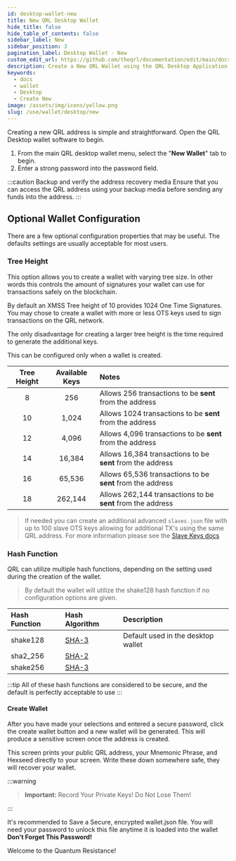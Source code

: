 ```yaml
---
id: desktop-wallet-new
title: New QRL Desktop Wallet
hide_title: false
hide_table_of_contents: false
sidebar_label: New
sidebar_position: 3
pagination_label: Desktop Wallet - New
custom_edit_url: https://github.com/theqrl/documentation/edit/main/docs/Use/Wallet/Desktop/create-a-new-wallet.md
description: Create a New QRL Wallet using the QRL Desktop Application
keywords:
  - docs
  - wallet
  - Desktop
  - Create New
image: /assets/img/icons/yellow.png
slug: /use/wallet/desktop/new
---
```


Creating a new QRL address is simple and straightforward. Open the QRL Desktop wallet software to begin.


1. From the main QRL desktop wallet menu, select the "**New Wallet**" tab to begin. 
2. Enter a strong password into the password field.

:::caution Backup and verify the address recovery media
Ensure that you can access the QRL address using your backup media before sending any funds into the address.
:::

## Optional Wallet Configuration

There are a few optional configuration properties that may be useful. The defaults settings are usually acceptable for most users.

### Tree Height

This option allows you to create a wallet with varying tree size. In other words this controls the amount of signatures your wallet can use for transactions safely on the blockchain. 

By default an XMSS Tree height of 10 provides 1024 One Time Signatures. You may chose to create a wallet with more or less OTS keys used to sign transactions on the QRL network. 

The only disadvantage for creating a larger tree height is the time required to generate the additional keys. 

This can be configured only when a wallet is created.


|  Tree Height | Available Keys | Notes |
|:---------: | :----------: | :--- |
| 8  | 256 | Allows 256 transactions to be **sent** from the address |
| 10 |  1,024 | Allows 1024 transactions to be **sent** from the address | 
| 12 |  4,096 | Allows 4,096 transactions to be **sent** from the address |
| 14 |  16,384 | Allows 16,384 transactions to be **sent** from the address |
| 16 |  65,536 | Allows 65,536 transactions to be **sent** from the address |
| 18 |  262,144 | Allows 262,144 transactions to be **sent** from the address |


> If needed you can create an additional advanced `slaves.json` file with up to 100 slave OTS keys allowing for additional TX's using the same QRL address. For more information please see the [Slave Keys docs](/build/address/slave-keys)


### Hash Function

QRL can utilize multiple hash functions, depending on the setting used during the creation of the wallet.

> By default the wallet will utilize the shake128 hash function if no configuration options are given. 

| Hash Function | Hash Algorithm | Description |
|:-----|:-----|:---------|
| shake128 | [SHA-3](https://en.wikipedia.org/wiki/SHA-3) | Default used in the desktop wallet |
| sha2_256 | [SHA-2](https://en.wikipedia.org/wiki/SHA-2) |  |
| shake256 | [SHA-3](https://en.wikipedia.org/wiki/SHA-3) |  |


:::tip
All of these hash functions are considered to be secure, and the default is perfectly acceptable to use
:::


#### Create Wallet


After you have made your selections and entered a secure password, click the create wallet button and a new wallet will be generated. This will produce a sensitive screen once the address is created. 



This screen prints your public QRL address, your Mnemonic Phrase, and Hexseed directly to your screen. Write these down somewhere safe, they will recover your wallet.

:::warning

> **Important:** Record Your Private Keys! Do Not Lose Them!

:::

It's recommended to Save a Secure, encrypted wallet.json file. You will need your password to unlock this file anytime it is loaded into the wallet **Don't Forget This Password!**

Welcome to the Quantum Resistance! 